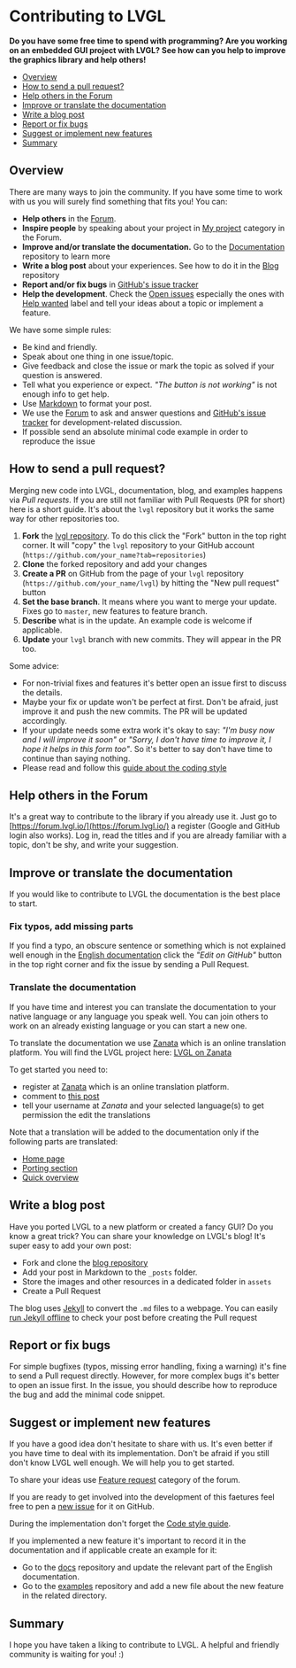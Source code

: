 # Contributing to LVGL

**Do you have some free time to spend with programming?
Are you working on an embedded GUI project with LVGL?
See how can you help to improve the graphics library and help others!**


- [Overview](#overview)
- [How to send a pull request?](#how-to-send-a-pull-request) 
- [Help others in the Forum](help-others-in-the-forum)
- [Improve or translate the documentation](#improve-or-translate-the-documentation)
- [Write a blog post](#write-a-blog-post)
- [Report or fix bugs](#report-or-fix-bugs)
- [Suggest or implement new features](#suggest-or-implement-new-features)
- [Summary](#summary)


## Overview

There are many ways to join the community. If you have some time to work with us you will surely find something that fits you! You can:
- **Help others** in the [Forum](https://forum.lvgl.io).
- **Inspire people** by speaking about your project in [My project](https://forum.lvgl.io/c/my-projects) category in the Forum.
- **Improve and/or translate the documentation.** Go to the [Documentation](https://github.com/lvgl/docs) repository to learn more
- **Write a blog post** about your experiences. See how to do it in the [Blog](https://github.com/lvgl/blog) repository
- **Report and/or fix bugs** in [GitHub's issue tracker](https://github.com/lvgl/lvgl/issues)
- **Help the development**. Check the [Open issues](https://github.com/lvgl/lvgl/issues) especially the ones with [Help wanted](https://github.com/lvgl/lvgl/issues?q=is%3Aissue+is%3Aopen+label%3A%22help+wanted%22) label and tell your ideas about a topic or implement a feature.

We have some simple rules:
- Be kind and friendly.
- Speak about one thing in one issue/topic.
- Give feedback and close the issue or mark the topic as solved if your question is answered. 
- Tell what you experience or expect. _"The button is not working"_ is not enough info to get help.
- Use [Markdown](https://github.com/adam-p/markdown-here/wiki/Markdown-Cheatsheet) to format your post.
- We use the [Forum](https://forum.lvgl.io/) to ask and answer questions and [GitHub's issue tracker](https://github.com/lvgl/lvgl/issues) for development-related discussion.
- If possible send an absolute minimal code example in order to reproduce the issue


## How to send a pull request?

Merging new code into LVGL, documentation, blog, and examples happens via *Pull requests*. If you are still not familiar with  Pull Requests (PR for short) here is a short guide. It's about the `lvgl` repository but it works the same way for other repositories too.
1. **Fork** the [lvgl repository](https://github.com/lvgl/lvgl). To do this click the "Fork" button in the top right corner. It will "copy" the `lvgl` repository to your GitHub account (`https://github.com/your_name?tab=repositories`)
2. **Clone**  the forked repository and add your changes
3. **Create a PR** on GitHub from the page of your `lvgl` repository (`https://github.com/your_name/lvgl`) by hitting the "New pull request" button 
4. **Set the base branch**. It means where you want to merge your update. Fixes go to `master`, new features to feature branch. 
5. **Describe** what is in the update. An example code is welcome if applicable.
6. **Update** your `lvgl` branch with new commits. They will appear in the PR too.

Some advice:
- For non-trivial fixes and features it's better open an issue first to discuss the details.
- Maybe your fix or update won't be perfect at first. Don't be afraid, just improve it and push the new commits. The PR will be updated accordingly. 
- If your update needs some extra work it's okay to say: _"I'm busy now and I will improve it soon"_ or _"Sorry, I don't have time to improve it, I hope it helps in this form too"_. 
So it's better to say don't have time to continue than saying nothing.
- Please read and follow this [guide about the coding style](https://github.com/lvgl/lvgl/blob/master/docs/CODING_STYLE.md)

## Help others in the Forum

It's a great way to contribute to the library if you already use it. 
Just go to [https://forum.lvgl.io/](https://forum.lvgl.io/) a register (Google and GitHub login also works).
Log in, read the titles and if you are already familiar with a topic, don't be shy, and write your suggestion.

## Improve or translate the documentation

If you would like to contribute to LVGL the documentation is the best place to start.

### Fix typos, add missing parts

If you find a typo, an obscure sentence or something which is not explained well enough in the [English documentation](https://docs.lvgl.io/en/html/index.html) 
click the *"Edit on GitHub"* button in the top right corner and fix the issue by sending a Pull Request.

### Translate the documentation

If you have time and interest you can translate the documentation to your native language or any language you speak well. 
You can join others to work on an already existing language or you can start a new one.  

To translate the documentation we use [Zanata](https://zanata.org) which is an online translation platform. 
You will find the LVGL project here: [LVGL on Zanata](https://translate.zanata.org/iteration/view/littlevgl-docs/v6.0-doc1?dswid=3430) 

To get started you need to:
- register at [Zanata](https://zanata.org) which is an online translation platform.  
- comment to [this post](https://forum.lvgl.io/t/translate-the-documentation/238?u=kisvegabor)
- tell your username at *Zanata* and your selected language(s) to get permission the edit the translations

Note that a translation will be added to the documentation only if the following parts are translated: 
- [Home page](https://docs.lvgl.io/en/v7/)
- [Porting section](https://docs.lvgl.io/en/v7/html/porting/index.html) 
- [Quick overview](https://docs.lvgl.io/v7/en/html/get-started/quick-overview.html)

## Write a blog post

Have you ported LVGL to a new platform or created a fancy GUI? Do you know a great trick? 
You can share your knowledge on LVGL's blog! It's super easy to add your own post:
- Fork and clone the [blog repository](https://github.com/lvgl/blog)
- Add your post in Markdown to the `_posts` folder. 
- Store the images and other resources in a dedicated folder in `assets`
- Create a Pull Request

The blog uses [Jekyll](https://jekyllrb.com/) to convert the `.md` files to a webpage. You can easily [run Jekyll offline](https://jekyllrb.com/docs/) to check your post before creating the Pull request

## Report or fix bugs
For simple bugfixes (typos, missing error handling, fixing a warning) it's fine to send a Pull request directly. However, for more complex bugs it's better to open an issue first. In the issue, you should describe how to reproduce the bug and add the minimal code snippet.

## Suggest or implement new features
If you have a good idea don't hesitate to share with us. It's even better if you have time to deal with its implementation. Don't be afraid if you still don't know LVGL well enough. We will help you to get started. 

To share your ideas use [Feature request](https://forum.lvgl.io/c/feature-request/9) category of the forum.

If you are ready to get involved into the development of this faetures feel free to pen a [new issue](https://github.com/lvgl/lvgl/issues) for it on GitHub.

During the implementation don't forget the [Code style guide](https://github.com/lvgl/lvgl/blob/master/docs/CODING_STYLE.md).

If you implemented a new feature it's important to record it in the documentation and if applicable create an example for it:
- Go to the [docs](https://github.com/lvgl/docs/tree/master/v7/en) repository and update the relevant part of the English documentation.
- Go to the [examples](https://github.com/lvgl/lv_examples) repository and add a new file about the new feature in the related directory. 

## Summary

I hope you have taken a liking to contribute to LVGL. A helpful and friendly community is waiting for you! :) 

